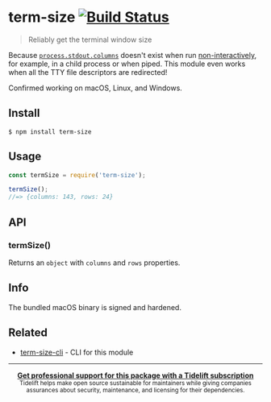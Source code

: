 # term-size [![Build Status](https://travis-ci.com/sindresorhus/term-size.svg?branch=master)](https://travis-ci.com/github/sindresorhus/term-size)

> Reliably get the terminal window size

Because [`process.stdout.columns`](https://nodejs.org/api/tty.html#tty_writestream_columns) doesn't exist when run [non-interactively](http://www.tldp.org/LDP/abs/html/intandnonint.html), for example, in a child process or when piped. This module even works when all the TTY file descriptors are redirected!

Confirmed working on macOS, Linux, and Windows.

## Install

```
$ npm install term-size
```

## Usage

```js
const termSize = require('term-size');

termSize();
//=> {columns: 143, rows: 24}
```

## API

### termSize()

Returns an `object` with `columns` and `rows` properties.

## Info

The bundled macOS binary is signed and hardened.

## Related

- [term-size-cli](https://github.com/sindresorhus/term-size-cli) - CLI for this module

---

<div align="center">
  <b>
    <a href="https://tidelift.com/subscription/pkg/npm-term-size?utm_source=npm-term-size&utm_medium=referral&utm_campaign=readme">Get professional support for this package with a Tidelift subscription</a>
  </b>
  <br>
  <sub>
    Tidelift helps make open source sustainable for maintainers while giving companies<br>assurances about security, maintenance, and licensing for their dependencies.
  </sub>
</div>
